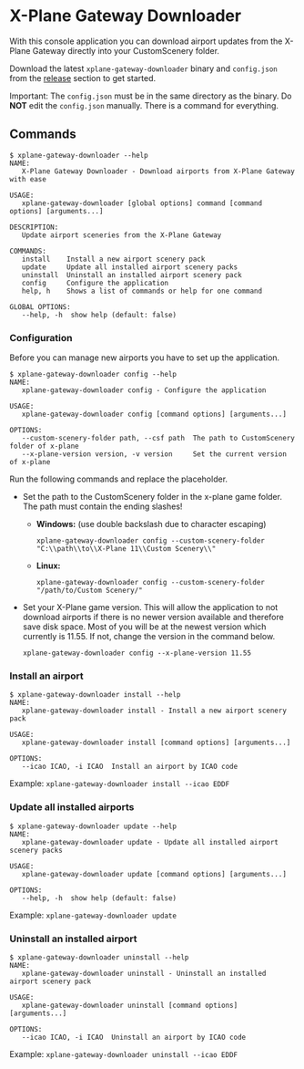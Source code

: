# X-Plane Gateway Downloader

With this console application you can download airport updates from the X-Plane Gateway directly into your CustomScenery folder.

Download the latest ``xplane-gateway-downloader`` binary and ``config.json`` from the [release](https://github.com/xEtarusx/xplane-gateway-downloader/releases) section to get started. 

Important: The ``config.json`` must be in the same directory as the binary. Do **NOT** edit the ``config.json`` manually. There is a command for everything. 

## Commands
```
$ xplane-gateway-downloader --help
NAME:
   X-Plane Gateway Downloader - Download airports from X-Plane Gateway with ease

USAGE:
   xplane-gateway-downloader [global options] command [command options] [arguments...]

DESCRIPTION:
   Update airport sceneries from the X-Plane Gateway

COMMANDS:
   install    Install a new airport scenery pack
   update     Update all installed airport scenery packs
   uninstall  Uninstall an installed airport scenery pack
   config     Configure the application
   help, h    Shows a list of commands or help for one command

GLOBAL OPTIONS:
   --help, -h  show help (default: false)
```

### Configuration

Before you can manage new airports you have to set up the application.

```
$ xplane-gateway-downloader config --help
NAME:
   xplane-gateway-downloader config - Configure the application

USAGE:
   xplane-gateway-downloader config [command options] [arguments...]

OPTIONS:
   --custom-scenery-folder path, --csf path  The path to CustomScenery folder of x-plane
   --x-plane-version version, -v version     Set the current version of x-plane
```

Run the following commands and replace the placeholder.

- Set the path to the CustomScenery folder in the x-plane game folder. The path must contain the ending slashes!
  - **Windows:** (use double backslash due to character escaping)
    ```
    xplane-gateway-downloader config --custom-scenery-folder "C:\\path\\to\\X-Plane 11\\Custom Scenery\\"
    ```
  - **Linux:**
    ```
    xplane-gateway-downloader config --custom-scenery-folder "/path/to/Custom Scenery/"
    ```

- Set your X-Plane game version. This will allow the application to not download airports if there is no newer version available and therefore save disk space.
    Most of you will be at the newest version which currently is 11.55. If not, change the version in the command below.
    ```
    xplane-gateway-downloader config --x-plane-version 11.55
    ```

### Install an airport

```
$ xplane-gateway-downloader install --help
NAME:
   xplane-gateway-downloader install - Install a new airport scenery pack

USAGE:
   xplane-gateway-downloader install [command options] [arguments...]

OPTIONS:
   --icao ICAO, -i ICAO  Install an airport by ICAO code
```

Example: ``xplane-gateway-downloader install --icao EDDF``

### Update all installed airports

```
$ xplane-gateway-downloader update --help
NAME:
   xplane-gateway-downloader update - Update all installed airport scenery packs

USAGE:
   xplane-gateway-downloader update [command options] [arguments...]

OPTIONS:
   --help, -h  show help (default: false)
```

Example: ``xplane-gateway-downloader update``

### Uninstall an installed airport

```
$ xplane-gateway-downloader uninstall --help
NAME:
   xplane-gateway-downloader uninstall - Uninstall an installed airport scenery pack

USAGE:
   xplane-gateway-downloader uninstall [command options] [arguments...]

OPTIONS:
   --icao ICAO, -i ICAO  Uninstall an airport by ICAO code
```

Example: ``xplane-gateway-downloader uninstall --icao EDDF``